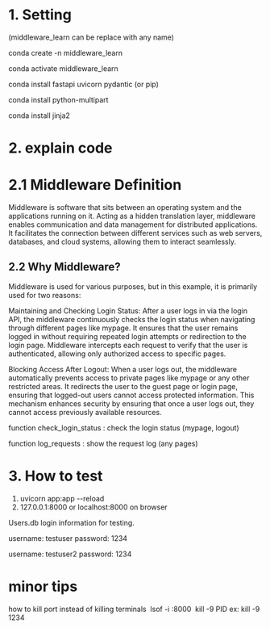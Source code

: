 # 1. Setting

(middleware_learn can be replace with any name)

conda create -n middleware_learn

conda activate middleware_learn

conda install fastapi uvicorn pydantic (or pip)

conda install python-multipart

conda install jinja2

# 2. explain code

# 2.1 Middleware Definition

Middleware is software that sits between an operating system and the applications running on it. Acting as a hidden translation layer, middleware enables communication and data management for distributed applications. It facilitates the connection between different services such as web servers, databases, and cloud systems, allowing them to interact seamlessly.

## 2.2 Why Middleware?

Middleware is used for various purposes, but in this example, it is primarily used for two reasons:

Maintaining and Checking Login Status:
After a user logs in via the login API, the middleware continuously checks the login status when navigating through different pages like mypage. It ensures that the user remains logged in without requiring repeated login attempts or redirection to the login page. Middleware intercepts each request to verify that the user is authenticated, allowing only authorized access to specific pages.

Blocking Access After Logout:
When a user logs out, the middleware automatically prevents access to private pages like mypage or any other restricted areas. It redirects the user to the guest page or login page, ensuring that logged-out users cannot access protected information. This mechanism enhances security by ensuring that once a user logs out, they cannot access previously available resources.

function check_login_status : check the login status (mypage, logout)

function log_requests : show the request log (any pages)

# 3. How to test

1. uvicorn app:app --reload
2. 127.0.0.1:8000 or localhost:8000 on browser

Users.db login information for testing.

username: testuser password: 1234

username: testuser2 password: 1234

# minor tips

how to kill port instead of killing terminals&nbsp;
lsof -i :8000&nbsp;
kill -9 PID ex: kill -9 1234
